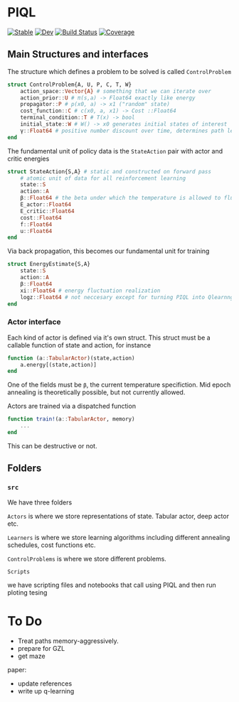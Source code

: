 # PIQL

[![Stable](https://img.shields.io/badge/docs-stable-blue.svg)](https://chelate.github.io/PIQL.jl/stable/)
[![Dev](https://img.shields.io/badge/docs-dev-blue.svg)](https://chelate.github.io/PIQL.jl/dev/)
[![Build Status](https://github.com/chelate/PIQL.jl/actions/workflows/CI.yml/badge.svg?branch=main)](https://github.com/chelate/PIQL.jl/actions/workflows/CI.yml?query=branch%3Amain)
[![Coverage](https://codecov.io/gh/chelate/PIQL.jl/branch/main/graph/badge.svg)](https://codecov.io/gh/chelate/PIQL.jl)


## Main Structures and interfaces


The structure which defines a problem to be solved is called `ControlProblem`

```julia
struct ControlProblem{A, U, P, C, T, W}
    action_space::Vector{A} # something that we can iterate over
    action_prior::U # π(s,a) -> Float64 exactly like energy
    propagator::P # p(x0, a) -> x1 ("random" state)
    cost_function::C # c(x0, a, x1) -> Cost ::Float64
    terminal_condition::T # T(x) -> bool
    initial_state::W # W() -> x0 generates initial states of interest
    γ::Float64 # positive number discount over time, determines path length
end
```
The fundamental unit of policy data is the `StateAction` pair with actor and critic energies

```julia
struct StateAction{S,A} # static and constructed on forward pass
    # atomic unit of data for all reinforcement learning
    state::S
    action::A
    β::Float64 # the beta under which the temperature is allowed to fluctuate
    E_actor::Float64
    E_critic::Float64
    cost::Float64
    f::Float64
    u::Float64
end
```

Via back propagation, this becomes our fundamental unit for training

```julia
struct EnergyEstimate{S,A}
    state::S
    action::A
    β::Float64
    xi::Float64 # energy fluctuation realization
    logz::Float64 # not neccesary except for turning PIQL into Qlearnng
end
```
### Actor interface
Each kind of actor is defined via it's own struct. This struct must be a callable function of state and action, for instance

```julia
function (a::TabularActor)(state,action)
    a.energy[(state,action)]
end
```
 One of the fields must be `β`, the current temperature specifiction. Mid epoch annealing is theoretically possible, but not currently allowed.

 Actors are trained via a dispatched function
```julia
function train!(a::TabularActor, memory)
    ...
end
```
This can be destructive or not.




## Folders
### `src` 

We have three folders

`Actors` is where we store representations of state. Tabular actor, deep actor etc.

`Learners` is where we store learning algorithms including different annealing schedules, cost functions etc.

`ControlProblems` is where we store different problems.



`Scripts` 

we have scripting files and notebooks that call using PIQL and then run ploting tesing

# To Do

- Treat paths memory-aggressively.
- prepare for GZL
- get maze 

paper:
- update references
- write up q-learning